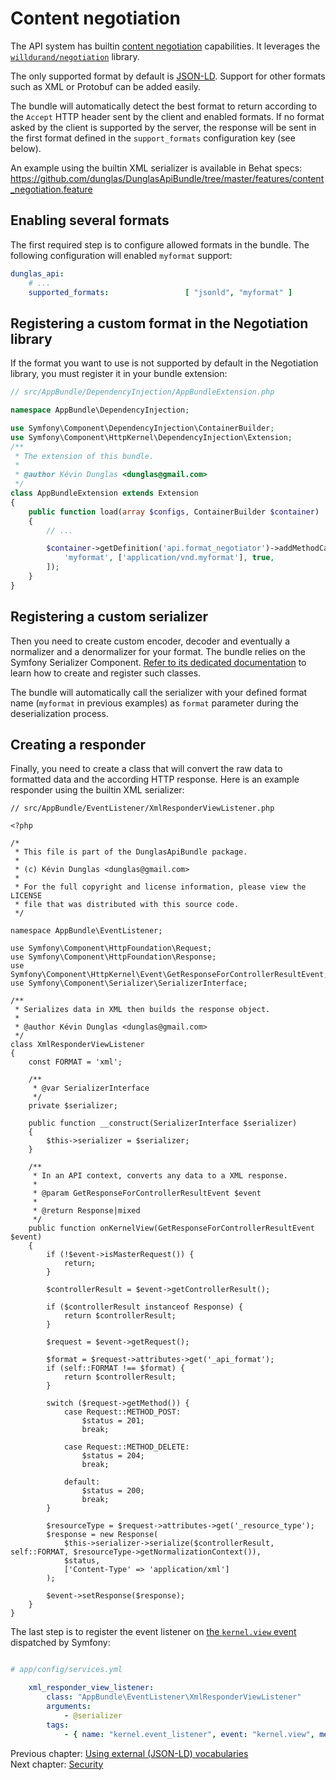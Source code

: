 # Content negotiation

The API system has builtin [content negotiation](https://en.wikipedia.org/wiki/Content_negotiation) capabilities.
It leverages the [`willdurand/negotiation`](https://github.com/willdurand/Negotiation) library.

The only supported format by default is [JSON-LD](https://json-ld.org). Support for other formats such as XML or Protobuf
can be added easily.

The bundle will automatically detect the best format to return according to the `Accept` HTTP header sent by the client
and enabled formats. If no format asked by the client is supported by the server, the response will be sent in the first
format defined in the `support_formats` configuration key (see below).

An example using the builtin XML serializer is available in Behat specs: https://github.com/dunglas/DunglasApiBundle/tree/master/features/content_negotiation.feature

## Enabling several formats

The first required step is to configure allowed formats in the bundle. The following configuration will enabled `myformat`
support:

```yaml
dunglas_api:
    # ...
    supported_formats:                 [ "jsonld", "myformat" ]
```

## Registering a custom format in the Negotiation library

If the format you want to use is not supported by default in the Negotiation library, you must register it in your bundle
extension:

```php
// src/AppBundle/DependencyInjection/AppBundleExtension.php

namespace AppBundle\DependencyInjection;

use Symfony\Component\DependencyInjection\ContainerBuilder;
use Symfony\Component\HttpKernel\DependencyInjection\Extension;
/**
 * The extension of this bundle.
 *
 * @author Kévin Dunglas <dunglas@gmail.com>
 */
class AppBundleExtension extends Extension
{
    public function load(array $configs, ContainerBuilder $container)
    {
        // ...

        $container->getDefinition('api.format_negotiator')->addMethodCall('registerFormat', [		
            'myformat', ['application/vnd.myformat'], true,		
        ]);		
    }
}
```

## Registering a custom serializer

Then you need to create custom encoder, decoder and eventually a normalizer and a denormalizer for your format. The bundle
relies on the Symfony Serializer Component. [Refer to its dedicated documentation](https://symfony.com/doc/current/cookbook/serializer.html#adding-normalizers-and-encoders)
to learn how to create and register such classes.

The bundle will automatically call the serializer with your defined format name (`myformat` in previous examples) as `format`
parameter during the deserialization process.

## Creating a responder

Finally, you need to create a class that will convert the raw data to formatted data and the according HTTP response.
Here is an example responder using the builtin XML serializer:

```
// src/AppBundle/EventListener/XmlResponderViewListener.php

<?php

/*
 * This file is part of the DunglasApiBundle package.
 *
 * (c) Kévin Dunglas <dunglas@gmail.com>
 *
 * For the full copyright and license information, please view the LICENSE
 * file that was distributed with this source code.
 */

namespace AppBundle\EventListener;

use Symfony\Component\HttpFoundation\Request;
use Symfony\Component\HttpFoundation\Response;
use Symfony\Component\HttpKernel\Event\GetResponseForControllerResultEvent;
use Symfony\Component\Serializer\SerializerInterface;

/**
 * Serializes data in XML then builds the response object.
 *
 * @author Kévin Dunglas <dunglas@gmail.com>
 */
class XmlResponderViewListener
{
    const FORMAT = 'xml';

    /**
     * @var SerializerInterface
     */
    private $serializer;

    public function __construct(SerializerInterface $serializer)
    {
        $this->serializer = $serializer;
    }

    /**
     * In an API context, converts any data to a XML response.
     *
     * @param GetResponseForControllerResultEvent $event
     *
     * @return Response|mixed
     */
    public function onKernelView(GetResponseForControllerResultEvent $event)
    {
        if (!$event->isMasterRequest()) {
            return;
        }

        $controllerResult = $event->getControllerResult();

        if ($controllerResult instanceof Response) {
            return $controllerResult;
        }

        $request = $event->getRequest();

        $format = $request->attributes->get('_api_format');
        if (self::FORMAT !== $format) {
            return $controllerResult;
        }

        switch ($request->getMethod()) {
            case Request::METHOD_POST:
                $status = 201;
                break;

            case Request::METHOD_DELETE:
                $status = 204;
                break;

            default:
                $status = 200;
                break;
        }

        $resourceType = $request->attributes->get('_resource_type');
        $response = new Response(
            $this->serializer->serialize($controllerResult, self::FORMAT, $resourceType->getNormalizationContext()),
            $status,
            ['Content-Type' => 'application/xml']
        );

        $event->setResponse($response);
    }
}
```

The last step is to register the event listener on [the `kernel.view` event](http://symfony.com/doc/current/components/http_kernel/introduction.html#the-kernel-view-event)
dispatched by Symfony:

```yaml

# app/config/services.yml

    xml_responder_view_listener:
        class: "AppBundle\EventListener\XmlResponderViewListener"
        arguments:
            - @serializer
        tags:
            - { name: "kernel.event_listener", event: "kernel.view", method: "onKernelView" }
```

Previous chapter: [Using external (JSON-LD) vocabularies](external-vocabularies.md)<br>
Next chapter: [Security](security.md)
